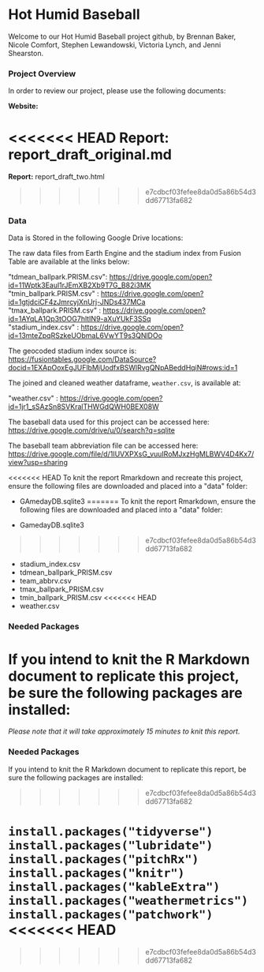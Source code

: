 # Hot Humid Baseball

Welcome to our Hot Humid Baseball project github, by Brennan Baker, Nicole Comfort, Stephen Lewandowski, Victoria Lynch, and Jenni Shearston. 

### Project Overview

In order to review our project, please use the following documents:

**Website:** 

<<<<<<< HEAD
**Report:** report_draft_original.md
=======
**Report:** report_draft_two.html
>>>>>>> e7cdbcf03fefee8da0d5a86b54d3dd67713fa682

### Data

Data is Stored in the following Google Drive locations:  

The raw data files from Earth Engine and the stadium index from Fusion Table are available at the links below:  

"tdmean_ballpark.PRISM.csv": https://drive.google.com/open?id=11Wptk3Eaul1rJEmXB2Xb9T7G_B82i3MK  
"tmin_ballpark.PRISM.csv"  : https://drive.google.com/open?id=1gtjdciCF4zJmrcyjXnUrj-JNDs437MCa  
"tmax_ballpark.PRISM.csv"  : https://drive.google.com/open?id=1AYqLA1Qp3tOOG7hltIN9-aXuYUkF3SSq  
"stadium_index.csv"        : https://drive.google.com/open?id=13mteZpqRSzkeUObmaL6VwYT9s3QNlDOo  
 
The geocoded stadium index source is: https://fusiontables.google.com/DataSource?docid=1EXApOoxEgJUFlbMjUodfxBSWlRvgQNpABeddHqiN#rows:id=1

The joined and cleaned weather dataframe, `weather.csv`, is available at:

"weather.csv" : https://drive.google.com/open?id=1jr1_sSAzSn8SVKralTHWGdQWH0BEX08W

The baseball data used for this project can be accessed here: https://drive.google.com/drive/u/0/search?q=sqlite

The baseball team abbreviation file can be accessed here: https://drive.google.com/file/d/1IUVXPXsG_vuuIRoMJxzHgMLBWV4D4Kx7/view?usp=sharing


<<<<<<< HEAD
To knit the report Rmarkdown and recreate this project, ensure the following files are downloaded and placed into a "data" folder:

* GAmedayDB.sqlite3
=======
To knit the report Rmarkdown, ensure the following files are downloaded and placed into a "data" folder:

* GamedayDB.sqlite3
>>>>>>> e7cdbcf03fefee8da0d5a86b54d3dd67713fa682
* stadium_index.csv
* tdmean_ballpark_PRISM.csv
* team_abbrv.csv
* tmax_ballpark_PRISM.csv
* tmin_ballpark_PRISM.csv
<<<<<<< HEAD
* weather.csv

### Needed Packages

If you intend to knit the R Markdown document to replicate this project, be sure the following packages are installed:  
=======
  
*Please note that it will take approximately 15 minutes to knit this report.* 
  
### Needed Packages

If you intend to knit the R Markdown document to replicate this report, be sure the following packages are installed:  
>>>>>>> e7cdbcf03fefee8da0d5a86b54d3dd67713fa682

`install.packages("tidyverse")`  
`install.packages("lubridate")`  
`install.packages("pitchRx")`    
`install.packages("knitr")`  
`install.packages("kableExtra")`   
`install.packages("weathermetrics")`   
`install.packages("patchwork")`
<<<<<<< HEAD
=======

>>>>>>> e7cdbcf03fefee8da0d5a86b54d3dd67713fa682
